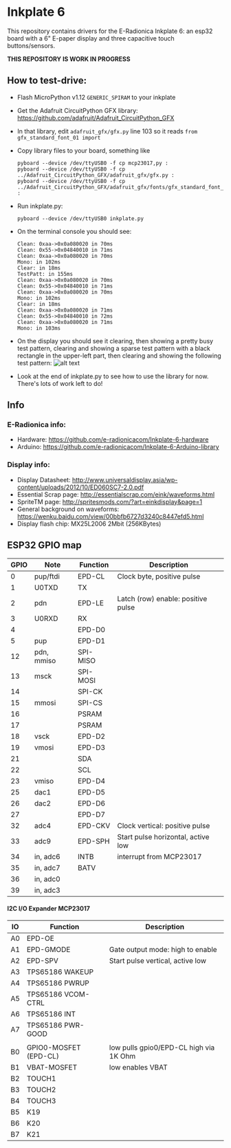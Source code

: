 Inkplate 6
==========

This repository contains drivers for the E-Radionica Inkplate 6: an esp32 board with
a 6" E-paper display and three capacitive touch buttons/sensors.

__THIS REPOSITORY IS WORK IN PROGRESS__

## How to test-drive:

- Flash MicroPython v1.12 `GENERIC_SPIRAM` to your inkplate
- Get the Adafruit CircuitPython GFX library: https://github.com/adafruit/Adafruit_CircuitPython_GFX
- In that library, edit `adafruit_gfx/gfx.py` line 103 so it reads
  `from gfx_standard_font_01 import`
- Copy library files to your board, something like
  ```
  pyboard --device /dev/ttyUSB0 -f cp mcp23017,py :
  pyboard --device /dev/ttyUSB0 -f cp ../Adafruit_CircuitPython_GFX/adafruit_gfx/gfx.py :
  pyboard --device /dev/ttyUSB0 -f cp ../Adafruit_CircuitPython_GFX/adafruit_gfx/fonts/gfx_standard_font_01.py :
  ```

- Run inkplate.py:
  ```
  pyboard --device /dev/ttyUSB0 inkplate.py
  ```

- On the terminal console you should see:
  ```
  Clean: 0xaa->0x0a080020 in 70ms
  Clean: 0x55->0x04840010 in 71ms
  Clean: 0xaa->0x0a080020 in 70ms
  Mono: in 102ms
  Clear: in 18ms
  TestPatt: in 155ms
  Clean: 0xaa->0x0a080020 in 70ms
  Clean: 0x55->0x04840010 in 71ms
  Clean: 0xaa->0x0a080020 in 70ms
  Mono: in 102ms
  Clear: in 18ms
  Clean: 0xaa->0x0a080020 in 71ms
  Clean: 0x55->0x04840010 in 72ms
  Clean: 0xaa->0x0a080020 in 71ms
  Mono: in 103ms
  ```
- On the display you should see it clearing, then showing a pretty busy test pattern, clearing and
  showing a sparse test pattern with a black rectangle in the upper-left part, then clearing and
  showing the following test pattern:
  ![alt text](https://github.com/tve/mpy-inkplate/blob/master/img/hello_world.jpg?raw=true)
- Look at the end of inkplate.py to see how to use the library for now. There's lots of work
  left to do!

Info
----

### E-Radionica info:
- Hardware: https://github.com/e-radionicacom/Inkplate-6-hardware
- Arduino: https://github.com/e-radionicacom/Inkplate-6-Arduino-library

### Display info:
- Display Datasheet: http://www.universaldisplay.asia/wp-content/uploads/2012/10/ED060SC7-2.0.pdf
- Essential Scrap page: http://essentialscrap.com/eink/waveforms.html
- SpriteTM page: http://spritesmods.com/?art=einkdisplay&page=1
- General background on waveforms: https://wenku.baidu.com/view/00bbfb6727d3240c8447efd5.html
- Display flash chip: MX25L2006 2Mbit (256KBytes)

ESP32 GPIO map
--------------

| GPIO | Note       | Function | Description |
| ---- | ----       | -------- | ----------- |
|   0  | pup/ftdi   | EPD-CL   | Clock byte, positive pulse |
|   1  | U0TXD      | TX       |
|   2  | pdn        | EPD-LE   | Latch (row) enable: positive pulse |
|   3  | U0RXD      | RX       |
|   4  |            | EPD-D0   |
|   5  | pup        | EPD-D1   |
|  12  | pdn, mmiso | SPI-MISO |
|  13  | msck       | SPI-MOSI |
|  14  |            | SPI-CK   |
|  15  | mmosi      | SPI-CS   |
|  16  |            | PSRAM    |
|  17  |            | PSRAM    |
|  18  | vsck       | EPD-D2   |
|  19  | vmosi      | EPD-D3   |
|  21  |            | SDA      |
|  22  |            | SCL      |
|  23  | vmiso      | EPD-D4   |
|  25  | dac1       | EPD-D5   |
|  26  | dac2       | EPD-D6   |
|  27  |            | EPD-D7   |
|  32  | adc4       | EPD-CKV  | Clock vertical: positive pulse |
|  33  | adc9       | EPD-SPH  | Start pulse horizontal, active low |
|  34  | in, adc6   | INTB     | interrupt from MCP23017 |
|  35  | in, adc7   | BATV     |
|  36  | in, adc0   |          |
|  39  | in, adc3   |          |

#### I2C I/O Expander MCP23017

| IO | Function | Description |
| -- | -------- | ----------- |
| A0 | EPD-OE   |
| A1 | EPD-GMODE | Gate output mode: high to enable |
| A2 | EPD-SPV  | Start pulse vertical, active low |
| A3 | TPS65186 WAKEUP |
| A4 | TPS65186 PWRUP |
| A5 | TPS65186 VCOM-CTRL |
| A6 | TPS65186 INT |
| A7 | TPS65186 PWR-GOOD |
|    |          |             |
| B0 | GPIO0-MOSFET (EPD-CL) | low pulls gpio0/EPD-CL high via 1K Ohm |
| B1 | VBAT-MOSFET | low enables VBAT |
| B2 | TOUCH1   |
| B3 | TOUCH2   |
| B4 | TOUCH3   |
| B5 | K19      |
| B6 | K20      |
| B7 | K21      |
